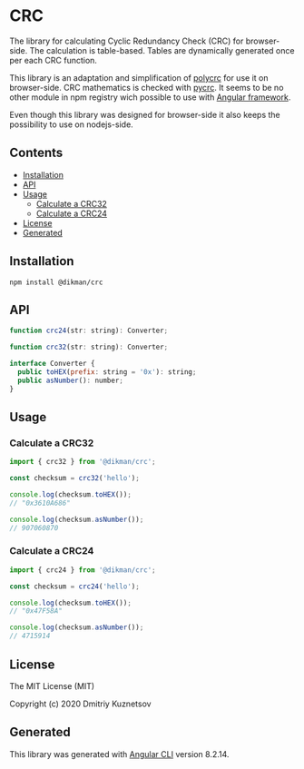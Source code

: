 # CRC

The library for calculating Cyclic Redundancy Check (CRC) for browser-side. The calculation is table-based. Tables are dynamically generated once per each CRC function.

This library is an adaptation and simplification of [polycrc](https://github.com/latysheff/node-polycrc.git) for use it on browser-side. CRC mathematics is checked with [pycrc](https://github.com/tpircher/pycrc.git). It seems to be no other module in npm registry wich possible to use with [Angular framework](https://angular.io).

Even though this library was designed for browser-side it also keeps the possibility to use on nodejs-side.

## Contents

<!-- START doctoc generated TOC please keep comment here to allow auto update -->
<!-- DON'T EDIT THIS SECTION, INSTEAD RE-RUN doctoc TO UPDATE -->


- [Installation](#installation)
- [API](#api)
- [Usage](#usage)
  - [Calculate a CRC32](#calculate-a-crc32)
  - [Calculate a CRC24](#calculate-a-crc24)
- [License](#license)
- [Generated](#generated)

<!-- END doctoc generated TOC please keep comment here to allow auto update -->

## Installation

```
npm install @dikman/crc
```

## API

```js
function crc24(str: string): Converter;
```

```js
function crc32(str: string): Converter;
```

```js
interface Converter {
  public toHEX(prefix: string = '0x'): string;
  public asNumber(): number;
}
```

## Usage

### Calculate a CRC32

```js
import { crc32 } from '@dikman/crc';

const checksum = crc32('hello');

console.log(checksum.toHEX());
// "0x3610A686"

console.log(checksum.asNumber());
// 907060870
```

### Calculate a CRC24

```js
import { crc24 } from '@dikman/crc';

const checksum = crc24('hello');

console.log(checksum.toHEX());
// "0x47F58A"

console.log(checksum.asNumber());
// 4715914
```

## License

The MIT License (MIT)

Copyright (c) 2020 Dmitriy Kuznetsov

## Generated

This library was generated with [Angular CLI](https://github.com/angular/angular-cli) version 8.2.14.
